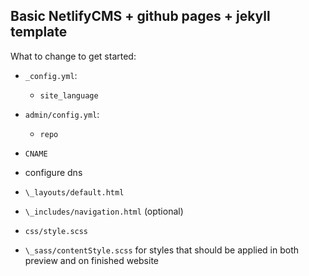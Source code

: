 ## Basic NetlifyCMS + github pages + jekyll template

What to change to get started:

* `_config.yml`:
  - `site_language`
* `admin/config.yml`:
  - `repo`
* `CNAME`
* configure dns
 
* `\_layouts/default.html`
* `\_includes/navigation.html` (optional)
* `css/style.scss`
* `\_sass/contentStyle.scss` for styles that should be applied in both preview and on finished website
